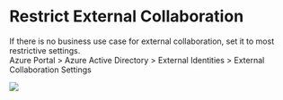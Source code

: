 # Restrict External Collaboration
If there is no business use case for external collaboration, set it to most restrictive settings. <br>
Azure Portal > Azure Active Directory > External Identities > External Collaboration Settings <br>

<img src="../../../images/o365security/external-collaboration-01.png"></img>